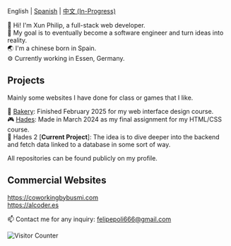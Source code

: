 English | [Spanish](https://github.com/philipyang89/philipyang89/blob/main/README_ES.md) | [中文 (In-Progress)]()

👋 Hi! I'm Xun Philip, a full-stack web developer.  
💙 My goal is to eventually become a software engineer and turn ideas into reality.  
🌏 I'm a chinese born in Spain.  
⚙️ Currently working in Essen, Germany.  

## Projects
Mainly some websites I have done for class or games that I like.

🥖 [Bakery](https://philipyang89.github.io/buen-horno): Finished February 2025 for my web interface design course.  
🎮 [Hades](https://philipyang89.github.io/hades): Made in March 2024 as my final assignment for my HTML/CSS course.  
🔧 Hades 2 [**Current Project**]: The idea is to dive deeper into the backend and fetch data linked to a database in some sort of way.  

All repositories can be found publicly on my profile.  
## Commercial Websites
https://coworkingbybusmi.com  
https://alcoder.es  

📫 Contact me for any inquiry: felipepoli666@gmail.com  

![Visitor Counter](https://komarev.com/ghpvc/?username=philipyang89)  
